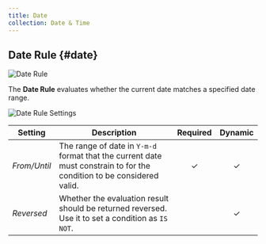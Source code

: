 ```yaml
---
title: Date
collection: Date & Time
---
```


## Date Rule {#date}

![Date Rule](./assets/rules/rule-date.svg)

The **Date Rule** evaluates whether the current date matches a specified date range.

![Date Rule Settings](./assets/rules/rule-date.webp)

| Setting | Description | Required | Dynamic |
| --- | --- | :---: | :---: |
| *From/Until* | The range of date in `Y-m-d` format that the current date must constrain to for the condition to be considered valid. | &#x2713; | &#x2713; |
| *Reversed* | Whether the evaluation result should be returned reversed. Use it to set a condition as `IS NOT`. | | &#x2713; |
<!--@include: ./advanced-rule-settings-->
